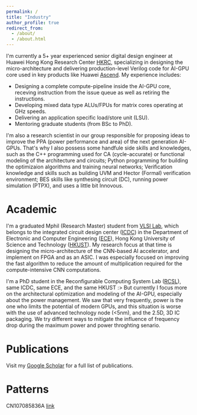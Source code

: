 ```yaml
---
permalink: /
title: "Industry"
author_profile: true
redirect_from: 
  - /about/
  - /about.html
---
```


I'm currently a 5+ year experienced senior digital design engineer at Huawei Hong Kong Research Center [HKRC](https://www.linkedin.com/company/huawei-hong-kong-research-center-hkrc/?originalSubdomain=hk), specializing in designing the micro-architecture and delivering production-level Verilog code for AI-GPU core used in key products like Huawei [Ascend](https://e.huawei.com/en/products/computing/ascend). My experience includes:

- Designing a complete compute-pipeline inside the AI-GPU core, receving instruction from the issue queue as well as retiring the instructions.
- Developing mixed data type ALUs/FPUs for matrix cores operating at GHz speeds.
- Delivering an application specific load/store unit (LSU).
- Mentoring graduate students (from BSc to PhD).

I'm also a research scientist in our group responsible for proposing ideas to improve the PPA (power performance and area) of the next generation AI-GPUs. That's why I also possess some handfule side skills and knowledges, such as the C++ programming used for CA (cycle-accurate) or functional modeling of the architecture and circuits; Python programming for building the optimizaion algorithms and training neural networks; Verification knowledge and skills such as building UVM and Hector (Formal) verification environment; BES skills like synthesing circuit (DC), running power simulation (PTPX), and uses a little bit Innovous.

Academic
======

I'm a graduated Mphil (Research Master) student from [VLSI Lab](https://sites.google.com/view/vlsi-lab-hkust), which belongs to the integrated circuit design center ([ICDC](https://icdc.hkust.edu.hk/)) in the Department of Electronic and Computer Engineering ([ECE](https://ece.hkust.edu.hk/)), Hong Kong University of Science and Technology ([HKUST](https://hkust.edu.hk/)). My research focus at that time is designing the micro-architecture of the CNN-based AI accelerator, and implement on FPGA and as an ASIC. I was especially focused on improving the fast algorithm to reduce the amount of multiplication required for the compute-intensive CNN computations.  

I'm a PhD student in the Reconfigurable Computing System Lab ([RCSL](https://eeweiz.home.ece.ust.hk/)), same ICDC, same ECE, and the same HKUST :> But currently I focus more on the architectural optimization and modeling of the AI-GPU, especially about the power management. We saw that very frequently, power is the one who limits the potential of modern GPUs, and this situation is worse with the use of advanced technology node (<5nm), and the 2.5D, 3D IC packaging. We try different ways to mitigate the influence of frequency drop during the maximum power and power throghting senario.

Publications
======

Visit my [Google Scholar](https://scholar.google.com/citations?user=q9D722sAAAAJ&hl=en&inst=1381320739207392350) for a full list of publications.

Patterns
======

CN107085836A [link](https://patents.google.com/patent/CN107085836A/zh)
